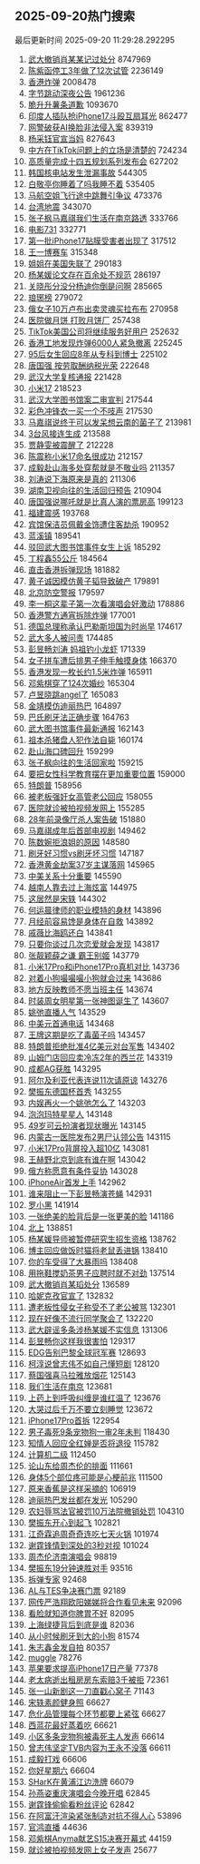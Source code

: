 ## 2025-09-20热门搜索 
最后更新时间 2025-09-20 11:29:28.292295 
1. [武大撤销肖某某记过处分](https://s.weibo.com/weibo?q=%23%E6%AD%A6%E5%A4%A7%E6%92%A4%E9%94%80%E8%82%96%E6%9F%90%E6%9F%90%E8%AE%B0%E8%BF%87%E5%A4%84%E5%88%86%23&t=31&band_rank=6&Refer=top) 8747969
1. [陈紫函停工3年做了12次试管](https://s.weibo.com/weibo?q=%E9%99%88%E7%B4%AB%E5%87%BD%E5%81%9C%E5%B7%A53%E5%B9%B4%E5%81%9A%E4%BA%8612%E6%AC%A1%E8%AF%95%E7%AE%A1&t=31&band_rank=1&Refer=top) 2236149
1. [香港炸弹](https://s.weibo.com/weibo?q=%E9%A6%99%E6%B8%AF%E7%82%B8%E5%BC%B9&t=31&band_rank=1&Refer=top) 2008478
1. [字节跳动深夜公告](https://s.weibo.com/weibo?q=%23%E5%AD%97%E8%8A%82%E8%B7%B3%E5%8A%A8%E6%B7%B1%E5%A4%9C%E5%85%AC%E5%91%8A%23&t=31&band_rank=2&Refer=top) 1961236
1. [脆升升薯条道歉](https://s.weibo.com/weibo?q=%23%E8%84%86%E5%8D%87%E5%8D%87%E8%96%AF%E6%9D%A1%E9%81%93%E6%AD%89%23&t=31&band_rank=2&Refer=top) 1093670
1. [印度人插队抢iPhone17斗殴互扇耳光](https://s.weibo.com/weibo?q=%23%E5%8D%B0%E5%BA%A6%E4%BA%BA%E6%8F%92%E9%98%9F%E6%8A%A2iPhone17%E6%96%97%E6%AE%B4%E4%BA%92%E6%89%87%E8%80%B3%E5%85%89%23&t=31&band_rank=1&Refer=top) 862477
1. [网警破获AI换脸非法侵入案](https://s.weibo.com/weibo?q=%23%E7%BD%91%E8%AD%A6%E7%A0%B4%E8%8E%B7AI%E6%8D%A2%E8%84%B8%E9%9D%9E%E6%B3%95%E4%BE%B5%E5%85%A5%E6%A1%88%23&t=31&band_rank=3&Refer=top) 839319
1. [杨采钰官宣当妈](https://s.weibo.com/weibo?q=%23%E6%9D%A8%E9%87%87%E9%92%B0%E5%AE%98%E5%AE%A3%E5%BD%93%E5%A6%88%23&t=31&band_rank=5&Refer=top) 827643
1. [中方在TikTok问题上的立场是清楚的](https://s.weibo.com/weibo?q=%23%E4%B8%AD%E6%96%B9%E5%9C%A8TikTok%E9%97%AE%E9%A2%98%E4%B8%8A%E7%9A%84%E7%AB%8B%E5%9C%BA%E6%98%AF%E6%B8%85%E6%A5%9A%E7%9A%84%23&t=31&band_rank=6&Refer=top) 724234
1. [高质量完成十四五规划系列发布会](https://s.weibo.com/weibo?q=%23%E9%AB%98%E8%B4%A8%E9%87%8F%E5%AE%8C%E6%88%90%E5%8D%81%E5%9B%9B%E4%BA%94%E8%A7%84%E5%88%92%E7%B3%BB%E5%88%97%E5%8F%91%E5%B8%83%E4%BC%9A%23&t=31&band_rank=3&Refer=top) 627202
1. [韩国核电站发生泄漏事故](https://s.weibo.com/weibo?q=%23%E9%9F%A9%E5%9B%BD%E6%A0%B8%E7%94%B5%E7%AB%99%E5%8F%91%E7%94%9F%E6%B3%84%E6%BC%8F%E4%BA%8B%E6%95%85%23&t=31&band_rank=4&Refer=top) 544305
1. [白敬亭你睡着了吗我睡不着](https://s.weibo.com/weibo?q=%E7%99%BD%E6%95%AC%E4%BA%AD%E4%BD%A0%E7%9D%A1%E7%9D%80%E4%BA%86%E5%90%97%E6%88%91%E7%9D%A1%E4%B8%8D%E7%9D%80&t=31&band_rank=7&Refer=top) 535405
1. [马航空姐飞行途中跳舞引争议](https://s.weibo.com/weibo?q=%23%E9%A9%AC%E8%88%AA%E7%A9%BA%E5%A7%90%E9%A3%9E%E8%A1%8C%E9%80%94%E4%B8%AD%E8%B7%B3%E8%88%9E%E5%BC%95%E4%BA%89%E8%AE%AE%23&t=31&band_rank=7&Refer=top) 473376
1. [台湾地震](https://s.weibo.com/weibo?q=%E5%8F%B0%E6%B9%BE%E5%9C%B0%E9%9C%87&t=31&band_rank=6&Refer=top) 343070
1. [张子枫马嘉祺我们生活在南京路透](https://s.weibo.com/weibo?q=%23%E5%BC%A0%E5%AD%90%E6%9E%AB%E9%A9%AC%E5%98%89%E7%A5%BA%E6%88%91%E4%BB%AC%E7%94%9F%E6%B4%BB%E5%9C%A8%E5%8D%97%E4%BA%AC%E8%B7%AF%E9%80%8F%23&t=31&band_rank=8&Refer=top) 333766
1. [电影731](https://s.weibo.com/weibo?q=%E7%94%B5%E5%BD%B1731&t=31&band_rank=2&Refer=top) 332771
1. [第一批iPhone17贴膜受害者出现了](https://s.weibo.com/weibo?q=%E7%AC%AC%E4%B8%80%E6%89%B9iPhone17%E8%B4%B4%E8%86%9C%E5%8F%97%E5%AE%B3%E8%80%85%E5%87%BA%E7%8E%B0%E4%BA%86&t=31&band_rank=4&Refer=top) 317512
1. [王一博赛车](https://s.weibo.com/weibo?q=%E7%8E%8B%E4%B8%80%E5%8D%9A%E8%B5%9B%E8%BD%A6&t=31&band_rank=27&Refer=top) 315348
1. [姐姐在美国失联了](https://s.weibo.com/weibo?q=%E5%A7%90%E5%A7%90%E5%9C%A8%E7%BE%8E%E5%9B%BD%E5%A4%B1%E8%81%94%E4%BA%86&t=31&band_rank=12&Refer=top) 290183
1. [杨某媛论文存在百余处不规范](https://s.weibo.com/weibo?q=%23%E6%9D%A8%E6%9F%90%E5%AA%9B%E8%AE%BA%E6%96%87%E5%AD%98%E5%9C%A8%E7%99%BE%E4%BD%99%E5%A4%84%E4%B8%8D%E8%A7%84%E8%8C%83%23&t=31&band_rank=24&Refer=top) 286197
1. [关晓彤分没分杨迪你倒是问啊](https://s.weibo.com/weibo?q=%E5%85%B3%E6%99%93%E5%BD%A4%E5%88%86%E6%B2%A1%E5%88%86%E6%9D%A8%E8%BF%AA%E4%BD%A0%E5%80%92%E6%98%AF%E9%97%AE%E5%95%8A&t=31&band_rank=11&Refer=top) 285665
1. [琅琊榜](https://s.weibo.com/weibo?q=%E7%90%85%E7%90%8A%E6%A6%9C&t=31&band_rank=5&Refer=top) 279072
1. [俄女子10万卢布出卖灵魂买拉布布](https://s.weibo.com/weibo?q=%23%E4%BF%84%E5%A5%B3%E5%AD%9010%E4%B8%87%E5%8D%A2%E5%B8%83%E5%87%BA%E5%8D%96%E7%81%B5%E9%AD%82%E4%B9%B0%E6%8B%89%E5%B8%83%E5%B8%83%23&t=31&band_rank=8&Refer=top) 270958
1. [医院做月饼 打败月饼厂](https://s.weibo.com/weibo?q=%E5%8C%BB%E9%99%A2%E5%81%9A%E6%9C%88%E9%A5%BC%20%E6%89%93%E8%B4%A5%E6%9C%88%E9%A5%BC%E5%8E%82&t=31&band_rank=14&Refer=top) 257438
1. [TikTok美国公司将继续服务好用户](https://s.weibo.com/weibo?q=%23TikTok%E7%BE%8E%E5%9B%BD%E5%85%AC%E5%8F%B8%E5%B0%86%E7%BB%A7%E7%BB%AD%E6%9C%8D%E5%8A%A1%E5%A5%BD%E7%94%A8%E6%88%B7%23&t=31&band_rank=9&Refer=top) 252632
1. [香港工地发现炸弹6000人紧急撤离](https://s.weibo.com/weibo?q=%23%E9%A6%99%E6%B8%AF%E5%B7%A5%E5%9C%B0%E5%8F%91%E7%8E%B0%E7%82%B8%E5%BC%B96000%E4%BA%BA%E7%B4%A7%E6%80%A5%E6%92%A4%E7%A6%BB%23&t=31&band_rank=7&Refer=top) 225245
1. [95后女生回应8年从专科到博士](https://s.weibo.com/weibo?q=%2395%E5%90%8E%E5%A5%B3%E7%94%9F%E5%9B%9E%E5%BA%948%E5%B9%B4%E4%BB%8E%E4%B8%93%E7%A7%91%E5%88%B0%E5%8D%9A%E5%A3%AB%23&t=31&band_rank=8&Refer=top) 225102
1. [唐国强 按劳取酬纳税光荣](https://s.weibo.com/weibo?q=%E5%94%90%E5%9B%BD%E5%BC%BA%20%E6%8C%89%E5%8A%B3%E5%8F%96%E9%85%AC%E7%BA%B3%E7%A8%8E%E5%85%89%E8%8D%A3&t=31&band_rank=10&Refer=top) 222648
1. [武汉大学复核通报](https://s.weibo.com/weibo?q=%23%E6%AD%A6%E6%B1%89%E5%A4%A7%E5%AD%A6%E5%A4%8D%E6%A0%B8%E9%80%9A%E6%8A%A5%23&t=31&band_rank=11&Refer=top) 221428
1. [小米17](https://s.weibo.com/weibo?q=%E5%B0%8F%E7%B1%B317&t=31&band_rank=9&Refer=top) 218523
1. [武汉大学图书馆案二审宣判](https://s.weibo.com/weibo?q=%23%E6%AD%A6%E6%B1%89%E5%A4%A7%E5%AD%A6%E5%9B%BE%E4%B9%A6%E9%A6%86%E6%A1%88%E4%BA%8C%E5%AE%A1%E5%AE%A3%E5%88%A4%23&t=31&band_rank=14&Refer=top) 217544
1. [彩色冲锋衣一买一个不吱声](https://s.weibo.com/weibo?q=%23%E5%BD%A9%E8%89%B2%E5%86%B2%E9%94%8B%E8%A1%A3%E4%B8%80%E4%B9%B0%E4%B8%80%E4%B8%AA%E4%B8%8D%E5%90%B1%E5%A3%B0%23&t=31&band_rank=12&Refer=top) 217530
1. [马嘉祺说终于可以发呆想云南的菌子了](https://s.weibo.com/weibo?q=%23%E9%A9%AC%E5%98%89%E7%A5%BA%E8%AF%B4%E7%BB%88%E4%BA%8E%E5%8F%AF%E4%BB%A5%E5%8F%91%E5%91%86%E6%83%B3%E4%BA%91%E5%8D%97%E7%9A%84%E8%8F%8C%E5%AD%90%E4%BA%86%23&t=31&band_rank=9&Refer=top) 213981
1. [3台风接连生成](https://s.weibo.com/weibo?q=%233%E5%8F%B0%E9%A3%8E%E6%8E%A5%E8%BF%9E%E7%94%9F%E6%88%90%23&t=31&band_rank=10&Refer=top) 213588
1. [贾静雯被震醒了](https://s.weibo.com/weibo?q=%23%E8%B4%BE%E9%9D%99%E9%9B%AF%E8%A2%AB%E9%9C%87%E9%86%92%E4%BA%86%23&t=31&band_rank=13&Refer=top) 212228
1. [陈震称小米17命名很成功](https://s.weibo.com/weibo?q=%23%E9%99%88%E9%9C%87%E7%A7%B0%E5%B0%8F%E7%B1%B317%E5%91%BD%E5%90%8D%E5%BE%88%E6%88%90%E5%8A%9F%23&t=31&band_rank=14&Refer=top) 212157
1. [成毅赴山海多处穿帮就是不敬业吗](https://s.weibo.com/weibo?q=%23%E6%88%90%E6%AF%85%E8%B5%B4%E5%B1%B1%E6%B5%B7%E5%A4%9A%E5%A4%84%E7%A9%BF%E5%B8%AE%E5%B0%B1%E6%98%AF%E4%B8%8D%E6%95%AC%E4%B8%9A%E5%90%97%23&t=31&band_rank=15&Refer=top) 211357
1. [刘涛说下海原来是真的](https://s.weibo.com/weibo?q=%E5%88%98%E6%B6%9B%E8%AF%B4%E4%B8%8B%E6%B5%B7%E5%8E%9F%E6%9D%A5%E6%98%AF%E7%9C%9F%E7%9A%84&t=31&band_rank=31&Refer=top) 211306
1. [湖南卫视向往的生活回归预告](https://s.weibo.com/weibo?q=%E6%B9%96%E5%8D%97%E5%8D%AB%E8%A7%86%E5%90%91%E5%BE%80%E7%9A%84%E7%94%9F%E6%B4%BB%E5%9B%9E%E5%BD%92%E9%A2%84%E5%91%8A&t=31&band_rank=17&Refer=top) 210904
1. [唐国强说哪吒就是比真人演的票房高](https://s.weibo.com/weibo?q=%E5%94%90%E5%9B%BD%E5%BC%BA%E8%AF%B4%E5%93%AA%E5%90%92%E5%B0%B1%E6%98%AF%E6%AF%94%E7%9C%9F%E4%BA%BA%E6%BC%94%E7%9A%84%E7%A5%A8%E6%88%BF%E9%AB%98&t=31&band_rank=18&Refer=top) 199123
1. [福建震感](https://s.weibo.com/weibo?q=%23%E7%A6%8F%E5%BB%BA%E9%9C%87%E6%84%9F%23&t=31&band_rank=19&Refer=top) 193768
1. [宾馆保洁员佩戴金饰遭住客劫杀](https://s.weibo.com/weibo?q=%23%E5%AE%BE%E9%A6%86%E4%BF%9D%E6%B4%81%E5%91%98%E4%BD%A9%E6%88%B4%E9%87%91%E9%A5%B0%E9%81%AD%E4%BD%8F%E5%AE%A2%E5%8A%AB%E6%9D%80%23&t=31&band_rank=19&Refer=top) 190952
1. [蓝溪镇](https://s.weibo.com/weibo?q=%E8%93%9D%E6%BA%AA%E9%95%87&t=31&band_rank=16&Refer=top) 189541
1. [驳回武大图书馆事件女生上诉](https://s.weibo.com/weibo?q=%23%E9%A9%B3%E5%9B%9E%E6%AD%A6%E5%A4%A7%E5%9B%BE%E4%B9%A6%E9%A6%86%E4%BA%8B%E4%BB%B6%E5%A5%B3%E7%94%9F%E4%B8%8A%E8%AF%89%23&t=31&band_rank=17&Refer=top) 185292
1. [丁程鑫55公斤](https://s.weibo.com/weibo?q=%23%E4%B8%81%E7%A8%8B%E9%91%AB55%E5%85%AC%E6%96%A4%23&t=31&band_rank=17&Refer=top) 184564
1. [直击香港拆弹现场](https://s.weibo.com/weibo?q=%23%E7%9B%B4%E5%87%BB%E9%A6%99%E6%B8%AF%E6%8B%86%E5%BC%B9%E7%8E%B0%E5%9C%BA%23&t=31&band_rank=20&Refer=top) 181882
1. [黄子诚因模仿黄子韬导致破产](https://s.weibo.com/weibo?q=%23%E9%BB%84%E5%AD%90%E8%AF%9A%E5%9B%A0%E6%A8%A1%E4%BB%BF%E9%BB%84%E5%AD%90%E9%9F%AC%E5%AF%BC%E8%87%B4%E7%A0%B4%E4%BA%A7%23&t=31&band_rank=21&Refer=top) 179891
1. [北京防空警报](https://s.weibo.com/weibo?q=%E5%8C%97%E4%BA%AC%E9%98%B2%E7%A9%BA%E8%AD%A6%E6%8A%A5&t=31&band_rank=18&Refer=top) 179597
1. [李一桐这辈子第一次看演唱会好激动](https://s.weibo.com/weibo?q=%23%E6%9D%8E%E4%B8%80%E6%A1%90%E8%BF%99%E8%BE%88%E5%AD%90%E7%AC%AC%E4%B8%80%E6%AC%A1%E7%9C%8B%E6%BC%94%E5%94%B1%E4%BC%9A%E5%A5%BD%E6%BF%80%E5%8A%A8%23&t=31&band_rank=19&Refer=top) 178886
1. [香港警方通宵拆除炸弹](https://s.weibo.com/weibo?q=%23%E9%A6%99%E6%B8%AF%E8%AD%A6%E6%96%B9%E9%80%9A%E5%AE%B5%E6%8B%86%E9%99%A4%E7%82%B8%E5%BC%B9%23&t=31&band_rank=20&Refer=top) 177001
1. [德国总理称承认巴勒斯坦国为时尚早](https://s.weibo.com/weibo?q=%23%E5%BE%B7%E5%9B%BD%E6%80%BB%E7%90%86%E7%A7%B0%E6%89%BF%E8%AE%A4%E5%B7%B4%E5%8B%92%E6%96%AF%E5%9D%A6%E5%9B%BD%E4%B8%BA%E6%97%B6%E5%B0%9A%E6%97%A9%23&t=31&band_rank=23&Refer=top) 174617
1. [武大多人被问责](https://s.weibo.com/weibo?q=%23%E6%AD%A6%E5%A4%A7%E5%A4%9A%E4%BA%BA%E8%A2%AB%E9%97%AE%E8%B4%A3%23&t=31&band_rank=21&Refer=top) 174485
1. [彭昱畅刘涛 妈祖钓小龙虾](https://s.weibo.com/weibo?q=%E5%BD%AD%E6%98%B1%E7%95%85%E5%88%98%E6%B6%9B%20%E5%A6%88%E7%A5%96%E9%92%93%E5%B0%8F%E9%BE%99%E8%99%BE&t=31&band_rank=23&Refer=top) 171339
1. [女子拼车遭后排男子伸手触摸身体](https://s.weibo.com/weibo?q=%23%E5%A5%B3%E5%AD%90%E6%8B%BC%E8%BD%A6%E9%81%AD%E5%90%8E%E6%8E%92%E7%94%B7%E5%AD%90%E4%BC%B8%E6%89%8B%E8%A7%A6%E6%91%B8%E8%BA%AB%E4%BD%93%23&t=31&band_rank=26&Refer=top) 166370
1. [香港发现一枚长约1.5米炸弹](https://s.weibo.com/weibo?q=%23%E9%A6%99%E6%B8%AF%E5%8F%91%E7%8E%B0%E4%B8%80%E6%9E%9A%E9%95%BF%E7%BA%A61.5%E7%B1%B3%E7%82%B8%E5%BC%B9%23&t=31&band_rank=24&Refer=top) 165911
1. [邓紫棋穿了124次婚纱](https://s.weibo.com/weibo?q=%E9%82%93%E7%B4%AB%E6%A3%8B%E7%A9%BF%E4%BA%86124%E6%AC%A1%E5%A9%9A%E7%BA%B1&t=31&band_rank=10&Refer=top) 165304
1. [卢昱晓跳angel了](https://s.weibo.com/weibo?q=%23%E5%8D%A2%E6%98%B1%E6%99%93%E8%B7%B3angel%E4%BA%86%23&t=31&band_rank=12&Refer=top) 165083
1. [金靖模仿迪丽热巴](https://s.weibo.com/weibo?q=%23%E9%87%91%E9%9D%96%E6%A8%A1%E4%BB%BF%E8%BF%AA%E4%B8%BD%E7%83%AD%E5%B7%B4%23&t=31&band_rank=13&Refer=top) 164897
1. [巴氏刷牙法正确步骤](https://s.weibo.com/weibo?q=%23%E5%B7%B4%E6%B0%8F%E5%88%B7%E7%89%99%E6%B3%95%E6%AD%A3%E7%A1%AE%E6%AD%A5%E9%AA%A4%23&t=31&band_rank=25&Refer=top) 164763
1. [武大图书馆事件最新通报](https://s.weibo.com/weibo?q=%23%E6%AD%A6%E5%A4%A7%E5%9B%BE%E4%B9%A6%E9%A6%86%E4%BA%8B%E4%BB%B6%E6%9C%80%E6%96%B0%E9%80%9A%E6%8A%A5%23&t=31&band_rank=28&Refer=top) 162143
1. [祖本杀猪盘人犯作法自毙](https://s.weibo.com/weibo?q=%23%E7%A5%96%E6%9C%AC%E6%9D%80%E7%8C%AA%E7%9B%98%E4%BA%BA%E7%8A%AF%E4%BD%9C%E6%B3%95%E8%87%AA%E6%AF%99%23&t=31&band_rank=10&Refer=top) 160174
1. [赴山海口碑回升](https://s.weibo.com/weibo?q=%E8%B5%B4%E5%B1%B1%E6%B5%B7%E5%8F%A3%E7%A2%91%E5%9B%9E%E5%8D%87&t=31&band_rank=14&Refer=top) 159299
1. [张子枫向往的生活回家啦](https://s.weibo.com/weibo?q=%23%E5%BC%A0%E5%AD%90%E6%9E%AB%E5%90%91%E5%BE%80%E7%9A%84%E7%94%9F%E6%B4%BB%E5%9B%9E%E5%AE%B6%E5%95%A6%23&t=31&band_rank=18&Refer=top) 159215
1. [要把女性科学教育摆在更加重要位置](https://s.weibo.com/weibo?q=%23%E8%A6%81%E6%8A%8A%E5%A5%B3%E6%80%A7%E7%A7%91%E5%AD%A6%E6%95%99%E8%82%B2%E6%91%86%E5%9C%A8%E6%9B%B4%E5%8A%A0%E9%87%8D%E8%A6%81%E4%BD%8D%E7%BD%AE%23&t=31&band_rank=15&Refer=top) 159000
1. [特朗普](https://s.weibo.com/weibo?q=%E7%89%B9%E6%9C%97%E6%99%AE&t=31&band_rank=16&Refer=top) 158956
1. [被老板强奸女高管老公回应](https://s.weibo.com/weibo?q=%23%E8%A2%AB%E8%80%81%E6%9D%BF%E5%BC%BA%E5%A5%B8%E5%A5%B3%E9%AB%98%E7%AE%A1%E8%80%81%E5%85%AC%E5%9B%9E%E5%BA%94%23&t=31&band_rank=17&Refer=top) 158055
1. [医院就诊被拍视频发网上](https://s.weibo.com/weibo?q=%E5%8C%BB%E9%99%A2%E5%B0%B1%E8%AF%8A%E8%A2%AB%E6%8B%8D%E8%A7%86%E9%A2%91%E5%8F%91%E7%BD%91%E4%B8%8A&t=31&band_rank=42&Refer=top) 155285
1. [28年前录像厅杀人案告破](https://s.weibo.com/weibo?q=%2328%E5%B9%B4%E5%89%8D%E5%BD%95%E5%83%8F%E5%8E%85%E6%9D%80%E4%BA%BA%E6%A1%88%E5%91%8A%E7%A0%B4%23&t=31&band_rank=38&Refer=top) 151880
1. [马嘉祺成年后首部电视剧](https://s.weibo.com/weibo?q=%23%E9%A9%AC%E5%98%89%E7%A5%BA%E6%88%90%E5%B9%B4%E5%90%8E%E9%A6%96%E9%83%A8%E7%94%B5%E8%A7%86%E5%89%A7%23&t=31&band_rank=29&Refer=top) 149462
1. [陈数婉拒浪姐的原因](https://s.weibo.com/weibo?q=%23%E9%99%88%E6%95%B0%E5%A9%89%E6%8B%92%E6%B5%AA%E5%A7%90%E7%9A%84%E5%8E%9F%E5%9B%A0%23&t=31&band_rank=27&Refer=top) 148580
1. [刷牙好习惯vs刷牙坏习惯](https://s.weibo.com/weibo?q=%E5%88%B7%E7%89%99%E5%A5%BD%E4%B9%A0%E6%83%AFvs%E5%88%B7%E7%89%99%E5%9D%8F%E4%B9%A0%E6%83%AF&t=31&band_rank=42&Refer=top) 147187
1. [香港黄金劫案37岁主谋落网](https://s.weibo.com/weibo?q=%23%E9%A6%99%E6%B8%AF%E9%BB%84%E9%87%91%E5%8A%AB%E6%A1%8837%E5%B2%81%E4%B8%BB%E8%B0%8B%E8%90%BD%E7%BD%91%23&t=31&band_rank=33&Refer=top) 145965
1. [中美关系十分重要](https://s.weibo.com/weibo?q=%23%E4%B8%AD%E7%BE%8E%E5%85%B3%E7%B3%BB%E5%8D%81%E5%88%86%E9%87%8D%E8%A6%81%23&t=31&band_rank=18&Refer=top) 145590
1. [越南人靠去过上海炫富](https://s.weibo.com/weibo?q=%E8%B6%8A%E5%8D%97%E4%BA%BA%E9%9D%A0%E5%8E%BB%E8%BF%87%E4%B8%8A%E6%B5%B7%E7%82%AB%E5%AF%8C&t=31&band_rank=20&Refer=top) 144975
1. [这居然是宋轶](https://s.weibo.com/weibo?q=%E8%BF%99%E5%B1%85%E7%84%B6%E6%98%AF%E5%AE%8B%E8%BD%B6&t=31&band_rank=22&Refer=top) 144302
1. [何运晨律师的职业模特的身材](https://s.weibo.com/weibo?q=%E4%BD%95%E8%BF%90%E6%99%A8%E5%BE%8B%E5%B8%88%E7%9A%84%E8%81%8C%E4%B8%9A%E6%A8%A1%E7%89%B9%E7%9A%84%E8%BA%AB%E6%9D%90&t=31&band_rank=23&Refer=top) 143896
1. [月经前容易馋是身体在自救](https://s.weibo.com/weibo?q=%E6%9C%88%E7%BB%8F%E5%89%8D%E5%AE%B9%E6%98%93%E9%A6%8B%E6%98%AF%E8%BA%AB%E4%BD%93%E5%9C%A8%E8%87%AA%E6%95%91&t=31&band_rank=24&Refer=top) 143892
1. [戚薇比海鸥还白](https://s.weibo.com/weibo?q=%E6%88%9A%E8%96%87%E6%AF%94%E6%B5%B7%E9%B8%A5%E8%BF%98%E7%99%BD&t=31&band_rank=25&Refer=top) 143841
1. [只要你谈过几次恋爱就会发现](https://s.weibo.com/weibo?q=%E5%8F%AA%E8%A6%81%E4%BD%A0%E8%B0%88%E8%BF%87%E5%87%A0%E6%AC%A1%E6%81%8B%E7%88%B1%E5%B0%B1%E4%BC%9A%E5%8F%91%E7%8E%B0&t=31&band_rank=26&Refer=top) 143817
1. [张靓颖薛之谦 霸王别姬](https://s.weibo.com/weibo?q=%E5%BC%A0%E9%9D%93%E9%A2%96%E8%96%9B%E4%B9%8B%E8%B0%A6%20%E9%9C%B8%E7%8E%8B%E5%88%AB%E5%A7%AC&t=31&band_rank=27&Refer=top) 143779
1. [小米17Pro和iPhone17Pro真机对比](https://s.weibo.com/weibo?q=%23%E5%B0%8F%E7%B1%B317Pro%E5%92%8CiPhone17Pro%E7%9C%9F%E6%9C%BA%E5%AF%B9%E6%AF%94%23&t=31&band_rank=28&Refer=top) 143736
1. [对着小狗嘬嘬嘬小狗就会过来](https://s.weibo.com/weibo?q=%23%E5%AF%B9%E7%9D%80%E5%B0%8F%E7%8B%97%E5%98%AC%E5%98%AC%E5%98%AC%E5%B0%8F%E7%8B%97%E5%B0%B1%E4%BC%9A%E8%BF%87%E6%9D%A5%23&t=31&band_rank=29&Refer=top) 143686
1. [地方反映教师不愿当班主任](https://s.weibo.com/weibo?q=%23%E5%9C%B0%E6%96%B9%E5%8F%8D%E6%98%A0%E6%95%99%E5%B8%88%E4%B8%8D%E6%84%BF%E5%BD%93%E7%8F%AD%E4%B8%BB%E4%BB%BB%23&t=31&band_rank=30&Refer=top) 143674
1. [时装周女明星第一张神图诞生了](https://s.weibo.com/weibo?q=%E6%97%B6%E8%A3%85%E5%91%A8%E5%A5%B3%E6%98%8E%E6%98%9F%E7%AC%AC%E4%B8%80%E5%BC%A0%E7%A5%9E%E5%9B%BE%E8%AF%9E%E7%94%9F%E4%BA%86&t=31&band_rank=32&Refer=top) 143607
1. [姚弛直播人气](https://s.weibo.com/weibo?q=%E5%A7%9A%E5%BC%9B%E7%9B%B4%E6%92%AD%E4%BA%BA%E6%B0%94&t=31&band_rank=34&Refer=top) 143529
1. [中美元首通电话](https://s.weibo.com/weibo?q=%23%E4%B8%AD%E7%BE%8E%E5%85%83%E9%A6%96%E9%80%9A%E7%94%B5%E8%AF%9D%23&t=31&band_rank=35&Refer=top) 143468
1. [王牌这期是吃了毒菌子吗](https://s.weibo.com/weibo?q=%E7%8E%8B%E7%89%8C%E8%BF%99%E6%9C%9F%E6%98%AF%E5%90%83%E4%BA%86%E6%AF%92%E8%8F%8C%E5%AD%90%E5%90%97&t=31&band_rank=36&Refer=top) 143457
1. [特朗普拒绝批准4亿美元对台军售](https://s.weibo.com/weibo?q=%23%E7%89%B9%E6%9C%97%E6%99%AE%E6%8B%92%E7%BB%9D%E6%89%B9%E5%87%864%E4%BA%BF%E7%BE%8E%E5%85%83%E5%AF%B9%E5%8F%B0%E5%86%9B%E5%94%AE%23&t=31&band_rank=37&Refer=top) 143402
1. [山姆门店回应卖冷冻2年的西兰花](https://s.weibo.com/weibo?q=%23%E5%B1%B1%E5%A7%86%E9%97%A8%E5%BA%97%E5%9B%9E%E5%BA%94%E5%8D%96%E5%86%B7%E5%86%BB2%E5%B9%B4%E7%9A%84%E8%A5%BF%E5%85%B0%E8%8A%B1%23&t=31&band_rank=39&Refer=top) 143319
1. [成都AG获胜](https://s.weibo.com/weibo?q=%23%E6%88%90%E9%83%BDAG%E8%8E%B7%E8%83%9C%23&t=31&band_rank=40&Refer=top) 143295
1. [阿尔及利亚代表连说11次请原谅](https://s.weibo.com/weibo?q=%23%E9%98%BF%E5%B0%94%E5%8F%8A%E5%88%A9%E4%BA%9A%E4%BB%A3%E8%A1%A8%E8%BF%9E%E8%AF%B411%E6%AC%A1%E8%AF%B7%E5%8E%9F%E8%B0%85%23&t=31&band_rank=41&Refer=top) 143276
1. [樊振东德国杯首秀](https://s.weibo.com/weibo?q=%23%E6%A8%8A%E6%8C%AF%E4%B8%9C%E5%BE%B7%E5%9B%BD%E6%9D%AF%E9%A6%96%E7%A7%80%23&t=31&band_rank=7&Refer=top) 143255
1. [内娱再火一个姚弛怎么了](https://s.weibo.com/weibo?q=%E5%86%85%E5%A8%B1%E5%86%8D%E7%81%AB%E4%B8%80%E4%B8%AA%E5%A7%9A%E5%BC%9B%E6%80%8E%E4%B9%88%E4%BA%86&t=31&band_rank=43&Refer=top) 143203
1. [泡泡玛特星星人](https://s.weibo.com/weibo?q=%23%E6%B3%A1%E6%B3%A1%E7%8E%9B%E7%89%B9%E6%98%9F%E6%98%9F%E4%BA%BA%23&t=31&band_rank=44&Refer=top) 143148
1. [49岁可云扮演者现状曝光](https://s.weibo.com/weibo?q=%2349%E5%B2%81%E5%8F%AF%E4%BA%91%E6%89%AE%E6%BC%94%E8%80%85%E7%8E%B0%E7%8A%B6%E6%9B%9D%E5%85%89%23&t=31&band_rank=24&Refer=top) 143145
1. [内蒙古一医院发布2男尸认领公告](https://s.weibo.com/weibo?q=%23%E5%86%85%E8%92%99%E5%8F%A4%E4%B8%80%E5%8C%BB%E9%99%A2%E5%8F%91%E5%B8%832%E7%94%B7%E5%B0%B8%E8%AE%A4%E9%A2%86%E5%85%AC%E5%91%8A%23&t=31&band_rank=45&Refer=top) 143115
1. [小米17Pro背屏投入超10亿](https://s.weibo.com/weibo?q=%23%E5%B0%8F%E7%B1%B317Pro%E8%83%8C%E5%B1%8F%E6%8A%95%E5%85%A5%E8%B6%8510%E4%BA%BF%23&t=31&band_rank=46&Refer=top) 143081
1. [王赫野北京到底有谁在啊](https://s.weibo.com/weibo?q=%E7%8E%8B%E8%B5%AB%E9%87%8E%E5%8C%97%E4%BA%AC%E5%88%B0%E5%BA%95%E6%9C%89%E8%B0%81%E5%9C%A8%E5%95%8A&t=31&band_rank=47&Refer=top) 143042
1. [俄方称愿意有条件妥协](https://s.weibo.com/weibo?q=%23%E4%BF%84%E6%96%B9%E7%A7%B0%E6%84%BF%E6%84%8F%E6%9C%89%E6%9D%A1%E4%BB%B6%E5%A6%A5%E5%8D%8F%23&t=31&band_rank=48&Refer=top) 143028
1. [iPhoneAir首发上手](https://s.weibo.com/weibo?q=iPhoneAir%E9%A6%96%E5%8F%91%E4%B8%8A%E6%89%8B&t=31&band_rank=49&Refer=top) 142962
1. [谁来阻止一下彭昱畅演苍蝇](https://s.weibo.com/weibo?q=%E8%B0%81%E6%9D%A5%E9%98%BB%E6%AD%A2%E4%B8%80%E4%B8%8B%E5%BD%AD%E6%98%B1%E7%95%85%E6%BC%94%E8%8B%8D%E8%9D%87&t=31&band_rank=50&Refer=top) 142931
1. [罗小黑](https://s.weibo.com/weibo?q=%E7%BD%97%E5%B0%8F%E9%BB%91&t=31&band_rank=26&Refer=top) 141914
1. [一张绝美的脸背后是一张更美的脸](https://s.weibo.com/weibo?q=%E4%B8%80%E5%BC%A0%E7%BB%9D%E7%BE%8E%E7%9A%84%E8%84%B8%E8%83%8C%E5%90%8E%E6%98%AF%E4%B8%80%E5%BC%A0%E6%9B%B4%E7%BE%8E%E7%9A%84%E8%84%B8&t=31&band_rank=36&Refer=top) 141186
1. [北上](https://s.weibo.com/weibo?q=%E5%8C%97%E4%B8%8A&t=31&band_rank=30&Refer=top) 138851
1. [杨某媛导师被暂停研究生招生资格](https://s.weibo.com/weibo?q=%23%E6%9D%A8%E6%9F%90%E5%AA%9B%E5%AF%BC%E5%B8%88%E8%A2%AB%E6%9A%82%E5%81%9C%E7%A0%94%E7%A9%B6%E7%94%9F%E6%8B%9B%E7%94%9F%E8%B5%84%E6%A0%BC%23&t=31&band_rank=31&Refer=top) 138762
1. [博主回应做饭时猫将老鼠丢进锅](https://s.weibo.com/weibo?q=%23%E5%8D%9A%E4%B8%BB%E5%9B%9E%E5%BA%94%E5%81%9A%E9%A5%AD%E6%97%B6%E7%8C%AB%E5%B0%86%E8%80%81%E9%BC%A0%E4%B8%A2%E8%BF%9B%E9%94%85%23&t=31&band_rank=33&Refer=top) 138410
1. [你的车受得了大暴雨吗](https://s.weibo.com/weibo?q=%23%E4%BD%A0%E7%9A%84%E8%BD%A6%E5%8F%97%E5%BE%97%E4%BA%86%E5%A4%A7%E6%9A%B4%E9%9B%A8%E5%90%97%23&t=31&band_rank=31&Refer=top) 138408
1. [用拖鞋搅奶茶男子应聘时就不对劲](https://s.weibo.com/weibo?q=%23%E7%94%A8%E6%8B%96%E9%9E%8B%E6%90%85%E5%A5%B6%E8%8C%B6%E7%94%B7%E5%AD%90%E5%BA%94%E8%81%98%E6%97%B6%E5%B0%B1%E4%B8%8D%E5%AF%B9%E5%8A%B2%23&t=31&band_rank=34&Refer=top) 137514
1. [武大撤销肖某瑫处分](https://s.weibo.com/weibo?q=%23%E6%AD%A6%E5%A4%A7%E6%92%A4%E9%94%80%E8%82%96%E6%9F%90%E7%91%AB%E5%A4%84%E5%88%86%23&t=31&band_rank=34&Refer=top) 136589
1. [哈妮克孜官宣了](https://s.weibo.com/weibo?q=%23%E5%93%88%E5%A6%AE%E5%85%8B%E5%AD%9C%E5%AE%98%E5%AE%A3%E4%BA%86%23&t=31&band_rank=35&Refer=top) 132832
1. [遭老板性侵女子称受不了老公被骂](https://s.weibo.com/weibo?q=%23%E9%81%AD%E8%80%81%E6%9D%BF%E6%80%A7%E4%BE%B5%E5%A5%B3%E5%AD%90%E7%A7%B0%E5%8F%97%E4%B8%8D%E4%BA%86%E8%80%81%E5%85%AC%E8%A2%AB%E9%AA%82%23&t=31&band_rank=37&Refer=top) 132301
1. [现在好像不流行同学聚会了](https://s.weibo.com/weibo?q=%E7%8E%B0%E5%9C%A8%E5%A5%BD%E5%83%8F%E4%B8%8D%E6%B5%81%E8%A1%8C%E5%90%8C%E5%AD%A6%E8%81%9A%E4%BC%9A%E4%BA%86&t=31&band_rank=36&Refer=top) 132220
1. [武大辟谣多条涉杨某媛不实信息](https://s.weibo.com/weibo?q=%23%E6%AD%A6%E5%A4%A7%E8%BE%9F%E8%B0%A3%E5%A4%9A%E6%9D%A1%E6%B6%89%E6%9D%A8%E6%9F%90%E5%AA%9B%E4%B8%8D%E5%AE%9E%E4%BF%A1%E6%81%AF%23&t=31&band_rank=37&Refer=top) 131306
1. [彭昱畅你这样我很害怕](https://s.weibo.com/weibo?q=%E5%BD%AD%E6%98%B1%E7%95%85%E4%BD%A0%E8%BF%99%E6%A0%B7%E6%88%91%E5%BE%88%E5%AE%B3%E6%80%95&t=31&band_rank=38&Refer=top) 129317
1. [EDG告别巴黎全球冠军赛](https://s.weibo.com/weibo?q=%23EDG%E5%91%8A%E5%88%AB%E5%B7%B4%E9%BB%8E%E5%85%A8%E7%90%83%E5%86%A0%E5%86%9B%E8%B5%9B%23&t=31&band_rank=2&Refer=top) 128693
1. [柯淳说曾志伟不如自己懂短剧](https://s.weibo.com/weibo?q=%E6%9F%AF%E6%B7%B3%E8%AF%B4%E6%9B%BE%E5%BF%97%E4%BC%9F%E4%B8%8D%E5%A6%82%E8%87%AA%E5%B7%B1%E6%87%82%E7%9F%AD%E5%89%A7&t=31&band_rank=39&Refer=top) 128120
1. [蔡国强喜马拉雅放烟花](https://s.weibo.com/weibo?q=%23%E8%94%A1%E5%9B%BD%E5%BC%BA%E5%96%9C%E9%A9%AC%E6%8B%89%E9%9B%85%E6%94%BE%E7%83%9F%E8%8A%B1%23&t=31&band_rank=41&Refer=top) 125143
1. [我们生活在南京](https://s.weibo.com/weibo?q=%E6%88%91%E4%BB%AC%E7%94%9F%E6%B4%BB%E5%9C%A8%E5%8D%97%E4%BA%AC&t=31&band_rank=44&Refer=top) 123681
1. [上药上到呼吸纠缠是谁红温了](https://s.weibo.com/weibo?q=%E4%B8%8A%E8%8D%AF%E4%B8%8A%E5%88%B0%E5%91%BC%E5%90%B8%E7%BA%A0%E7%BC%A0%E6%98%AF%E8%B0%81%E7%BA%A2%E6%B8%A9%E4%BA%86&t=31&band_rank=45&Refer=top) 123676
1. [大哭过后千万不要立刻睡觉](https://s.weibo.com/weibo?q=%E5%A4%A7%E5%93%AD%E8%BF%87%E5%90%8E%E5%8D%83%E4%B8%87%E4%B8%8D%E8%A6%81%E7%AB%8B%E5%88%BB%E7%9D%A1%E8%A7%89&t=31&band_rank=46&Refer=top) 123672
1. [iPhone17Pro首拆](https://s.weibo.com/weibo?q=%23iPhone17Pro%E9%A6%96%E6%8B%86%23&t=31&band_rank=29&Refer=top) 122954
1. [男子毒死9条宠物狗一审2年未判](https://s.weibo.com/weibo?q=%23%E7%94%B7%E5%AD%90%E6%AF%92%E6%AD%BB9%E6%9D%A1%E5%AE%A0%E7%89%A9%E7%8B%97%E4%B8%80%E5%AE%A12%E5%B9%B4%E6%9C%AA%E5%88%A4%23&t=31&band_rank=20&Refer=top) 118430
1. [知情人回应全红婵是否将退役](https://s.weibo.com/weibo?q=%23%E7%9F%A5%E6%83%85%E4%BA%BA%E5%9B%9E%E5%BA%94%E5%85%A8%E7%BA%A2%E5%A9%B5%E6%98%AF%E5%90%A6%E5%B0%86%E9%80%80%E5%BD%B9%23&t=31&band_rank=44&Refer=top) 115782
1. [计算机二级](https://s.weibo.com/weibo?q=%E8%AE%A1%E7%AE%97%E6%9C%BA%E4%BA%8C%E7%BA%A7&t=31&band_rank=45&Refer=top) 112450
1. [论山东给周杰伦的排面](https://s.weibo.com/weibo?q=%23%E8%AE%BA%E5%B1%B1%E4%B8%9C%E7%BB%99%E5%91%A8%E6%9D%B0%E4%BC%A6%E7%9A%84%E6%8E%92%E9%9D%A2%23&t=31&band_rank=30&Refer=top) 111661
1. [身体5个部位疼可能是心梗前兆](https://s.weibo.com/weibo?q=%23%E8%BA%AB%E4%BD%935%E4%B8%AA%E9%83%A8%E4%BD%8D%E7%96%BC%E5%8F%AF%E8%83%BD%E6%98%AF%E5%BF%83%E6%A2%97%E5%89%8D%E5%85%86%23&t=31&band_rank=31&Refer=top) 111500
1. [原来香蕉是这样采摘的](https://s.weibo.com/weibo?q=%E5%8E%9F%E6%9D%A5%E9%A6%99%E8%95%89%E6%98%AF%E8%BF%99%E6%A0%B7%E9%87%87%E6%91%98%E7%9A%84&t=31&band_rank=33&Refer=top) 106919
1. [迪丽热巴发丝都在发光](https://s.weibo.com/weibo?q=%E8%BF%AA%E4%B8%BD%E7%83%AD%E5%B7%B4%E5%8F%91%E4%B8%9D%E9%83%BD%E5%9C%A8%E5%8F%91%E5%85%89&t=31&band_rank=49&Refer=top) 105290
1. [农妇辱骂法官被罚10万法院撤销处罚](https://s.weibo.com/weibo?q=%23%E5%86%9C%E5%A6%87%E8%BE%B1%E9%AA%82%E6%B3%95%E5%AE%98%E8%A2%AB%E7%BD%9A10%E4%B8%87%E6%B3%95%E9%99%A2%E6%92%A4%E9%94%80%E5%A4%84%E7%BD%9A%23&t=31&band_rank=35&Refer=top) 104310
1. [樊振东开心到起飞](https://s.weibo.com/weibo?q=%E6%A8%8A%E6%8C%AF%E4%B8%9C%E5%BC%80%E5%BF%83%E5%88%B0%E8%B5%B7%E9%A3%9E&t=31&band_rank=50&Refer=top) 102821
1. [江奇霖追周奇奇连吃七天火锅](https://s.weibo.com/weibo?q=%E6%B1%9F%E5%A5%87%E9%9C%96%E8%BF%BD%E5%91%A8%E5%A5%87%E5%A5%87%E8%BF%9E%E5%90%83%E4%B8%83%E5%A4%A9%E7%81%AB%E9%94%85&t=31&band_rank=50&Refer=top) 101974
1. [谢霆锋情到深处的3秒对视](https://s.weibo.com/weibo?q=%E8%B0%A2%E9%9C%86%E9%94%8B%E6%83%85%E5%88%B0%E6%B7%B1%E5%A4%84%E7%9A%843%E7%A7%92%E5%AF%B9%E8%A7%86&t=31&band_rank=36&Refer=top) 101024
1. [周杰伦济南演唱会](https://s.weibo.com/weibo?q=%23%E5%91%A8%E6%9D%B0%E4%BC%A6%E6%B5%8E%E5%8D%97%E6%BC%94%E5%94%B1%E4%BC%9A%23&t=31&band_rank=37&Refer=top) 98819
1. [樊振东19分钟速胜对手](https://s.weibo.com/weibo?q=%E6%A8%8A%E6%8C%AF%E4%B8%9C19%E5%88%86%E9%92%9F%E9%80%9F%E8%83%9C%E5%AF%B9%E6%89%8B&t=31&band_rank=38&Refer=top) 93516
1. [拆弹专家](https://s.weibo.com/weibo?q=%E6%8B%86%E5%BC%B9%E4%B8%93%E5%AE%B6&t=31&band_rank=39&Refer=top) 92468
1. [AL与TES争决赛门票](https://s.weibo.com/weibo?q=%23AL%E4%B8%8ETES%E4%BA%89%E5%86%B3%E8%B5%9B%E9%97%A8%E7%A5%A8%23&t=31&band_rank=40&Refer=top) 92189
1. [网传严浩翔欧阳娣娣将合作看见未来](https://s.weibo.com/weibo?q=%23%E7%BD%91%E4%BC%A0%E4%B8%A5%E6%B5%A9%E7%BF%94%E6%AC%A7%E9%98%B3%E5%A8%A3%E5%A8%A3%E5%B0%86%E5%90%88%E4%BD%9C%E7%9C%8B%E8%A7%81%E6%9C%AA%E6%9D%A5%23&t=31&band_rank=41&Refer=top) 92096
1. [看脸就知道你脾胃不好](https://s.weibo.com/weibo?q=%23%E7%9C%8B%E8%84%B8%E5%B0%B1%E7%9F%A5%E9%81%93%E4%BD%A0%E8%84%BE%E8%83%83%E4%B8%8D%E5%A5%BD%23&t=31&band_rank=46&Refer=top) 82095
1. [上海绿捷背后到底是谁](https://s.weibo.com/weibo?q=%E4%B8%8A%E6%B5%B7%E7%BB%BF%E6%8D%B7%E8%83%8C%E5%90%8E%E5%88%B0%E5%BA%95%E6%98%AF%E8%B0%81&t=31&band_rank=47&Refer=top) 82036
1. [从小时候刷牙到大的小狗](https://s.weibo.com/weibo?q=%23%E4%BB%8E%E5%B0%8F%E6%97%B6%E5%80%99%E5%88%B7%E7%89%99%E5%88%B0%E5%A4%A7%E7%9A%84%E5%B0%8F%E7%8B%97%23&t=31&band_rank=48&Refer=top) 81574
1. [朱志鑫金发自拍](https://s.weibo.com/weibo?q=%23%E6%9C%B1%E5%BF%97%E9%91%AB%E9%87%91%E5%8F%91%E8%87%AA%E6%8B%8D%23&t=31&band_rank=49&Refer=top) 80357
1. [muggle](https://s.weibo.com/weibo?q=muggle&t=31&band_rank=8&Refer=top) 78276
1. [苹果要求提高iPhone17日产量](https://s.weibo.com/weibo?q=%23%E8%8B%B9%E6%9E%9C%E8%A6%81%E6%B1%82%E6%8F%90%E9%AB%98iPhone17%E6%97%A5%E4%BA%A7%E9%87%8F%23&t=31&band_rank=50&Refer=top) 77378
1. [老太病逝出租房房东索赔3千被拒](https://s.weibo.com/weibo?q=%23%E8%80%81%E5%A4%AA%E7%97%85%E9%80%9D%E5%87%BA%E7%A7%9F%E6%88%BF%E6%88%BF%E4%B8%9C%E7%B4%A2%E8%B5%943%E5%8D%83%E8%A2%AB%E6%8B%92%23&t=31&band_rank=50&Refer=top) 72361
1. [张一山新剧这一刀直戳心窝子](https://s.weibo.com/weibo?q=%E5%BC%A0%E4%B8%80%E5%B1%B1%E6%96%B0%E5%89%A7%E8%BF%99%E4%B8%80%E5%88%80%E7%9B%B4%E6%88%B3%E5%BF%83%E7%AA%9D%E5%AD%90&t=31&band_rank=24&Refer=top) 71143
1. [宋轶素颜健身照](https://s.weibo.com/weibo?q=%23%E5%AE%8B%E8%BD%B6%E7%B4%A0%E9%A2%9C%E5%81%A5%E8%BA%AB%E7%85%A7%23&t=31&band_rank=50&Refer=top) 66627
1. [危化品管理每个环节都要上紧弦](https://s.weibo.com/weibo?q=%23%E5%8D%B1%E5%8C%96%E5%93%81%E7%AE%A1%E7%90%86%E6%AF%8F%E4%B8%AA%E7%8E%AF%E8%8A%82%E9%83%BD%E8%A6%81%E4%B8%8A%E7%B4%A7%E5%BC%A6%23&t=31&band_rank=35&Refer=top) 66627
1. [西蓝花最好蒸着吃](https://s.weibo.com/weibo?q=%23%E8%A5%BF%E8%93%9D%E8%8A%B1%E6%9C%80%E5%A5%BD%E8%92%B8%E7%9D%80%E5%90%83%23&t=31&band_rank=38&Refer=top) 66621
1. [小区多条宠物狗被毒死主人发声](https://s.weibo.com/weibo?q=%23%E5%B0%8F%E5%8C%BA%E5%A4%9A%E6%9D%A1%E5%AE%A0%E7%89%A9%E7%8B%97%E8%A2%AB%E6%AF%92%E6%AD%BB%E4%B8%BB%E4%BA%BA%E5%8F%91%E5%A3%B0%23&t=31&band_rank=27&Refer=top) 66614
1. [曾志伟坚定TVB内容为王永不没落](https://s.weibo.com/weibo?q=%E6%9B%BE%E5%BF%97%E4%BC%9F%E5%9D%9A%E5%AE%9ATVB%E5%86%85%E5%AE%B9%E4%B8%BA%E7%8E%8B%E6%B0%B8%E4%B8%8D%E6%B2%A1%E8%90%BD&t=31&band_rank=43&Refer=top) 66611
1. [成毅打戏](https://s.weibo.com/weibo?q=%E6%88%90%E6%AF%85%E6%89%93%E6%88%8F&t=31&band_rank=40&Refer=top) 66606
1. [你好星期六](https://s.weibo.com/weibo?q=%E4%BD%A0%E5%A5%BD%E6%98%9F%E6%9C%9F%E5%85%AD&t=31&band_rank=37&Refer=top) 66604
1. [SHarK在黄浦江边洗牌](https://s.weibo.com/weibo?q=SHarK%E5%9C%A8%E9%BB%84%E6%B5%A6%E6%B1%9F%E8%BE%B9%E6%B4%97%E7%89%8C&t=31&band_rank=25&Refer=top) 66079
1. [孙燕姿重庆演唱会今晚开唱](https://s.weibo.com/weibo?q=%23%E5%AD%99%E7%87%95%E5%A7%BF%E9%87%8D%E5%BA%86%E6%BC%94%E5%94%B1%E4%BC%9A%E4%BB%8A%E6%99%9A%E5%BC%80%E5%94%B1%23&t=31&band_rank=41&Refer=top) 62845
1. [谢霆锋偷偷看粉丝评论](https://s.weibo.com/weibo?q=%E8%B0%A2%E9%9C%86%E9%94%8B%E5%81%B7%E5%81%B7%E7%9C%8B%E7%B2%89%E4%B8%9D%E8%AF%84%E8%AE%BA&t=31&band_rank=44&Refer=top) 62842
1. [在阿富汗渲染紧张制造对抗不得人心](https://s.weibo.com/weibo?q=%23%E5%9C%A8%E9%98%BF%E5%AF%8C%E6%B1%97%E6%B8%B2%E6%9F%93%E7%B4%A7%E5%BC%A0%E5%88%B6%E9%80%A0%E5%AF%B9%E6%8A%97%E4%B8%8D%E5%BE%97%E4%BA%BA%E5%BF%83%23&t=31&band_rank=10&Refer=top) 53896
1. [官鸿直播](https://s.weibo.com/weibo?q=%E5%AE%98%E9%B8%BF%E7%9B%B4%E6%92%AD&t=31&band_rank=24&Refer=top) 44636
1. [邓紫棋Anyma献艺S15决赛开幕式](https://s.weibo.com/weibo?q=%23%E9%82%93%E7%B4%AB%E6%A3%8BAnyma%E7%8C%AE%E8%89%BAS15%E5%86%B3%E8%B5%9B%E5%BC%80%E5%B9%95%E5%BC%8F%23&t=31&band_rank=47&Refer=top) 44159
1. [就诊被拍视频发网上女子发声](https://s.weibo.com/weibo?q=%23%E5%B0%B1%E8%AF%8A%E8%A2%AB%E6%8B%8D%E8%A7%86%E9%A2%91%E5%8F%91%E7%BD%91%E4%B8%8A%E5%A5%B3%E5%AD%90%E5%8F%91%E5%A3%B0%23&t=31&band_rank=50&Refer=top) 25677
